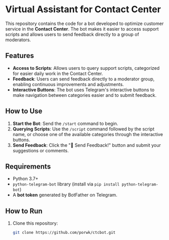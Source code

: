 # Virtual Assistant for Contact Center

This repository contains the code for a bot developed to optimize customer service in the **Contact Center**. The bot makes it easier to access support scripts and allows users to send feedback directly to a group of moderators.

## Features

- **Access to Scripts**: Allows users to query support scripts, categorized for easier daily work in the Contact Center.
- **Feedback**: Users can send feedback directly to a moderator group, enabling continuous improvements and adjustments.
- **Interactive Buttons**: The bot uses Telegram's interactive buttons to make navigation between categories easier and to submit feedback.

## How to Use

1. **Start the Bot**: Send the `/start` command to begin.
2. **Querying Scripts**: Use the `/script` command followed by the script name, or choose one of the available categories through the interactive buttons.
3. **Send Feedback**: Click the "📢 Send Feedback!" button and submit your suggestions or comments.

## Requirements

- Python 3.7+
- `python-telegram-bot` library (install via `pip install python-telegram-bot`)
- A **bot token** generated by BotFather on Telegram.

## How to Run

1. Clone this repository:
   ```bash
   git clone https://github.com/porwk/ctcbot.git
